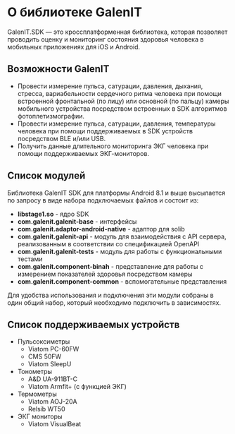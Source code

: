 # О библиотеке GalenIT
GalenIT.SDK — это кроссплатформенная библиотека, которая позволяет проводить 
оценку и мониторинг состояния здоровья человека в мобильных приложениях для iOS и Android.

## Возможности GalenIT
- Провести измерение пульса, сатурации, давления, дыхания, стресса, 
  вариабельности сердечного ритма человека при помощи встроенной фронтальной (по лицу) 
  или основной (по пальцу) камеры мобильного устройства посредством встроенных в SDK алгоритмов 
  фотоплетизмографии.
- Провести измерение пульса, сатурации, давления, температуры человека
  при помощи поддерживаемых в SDK устройств посредством BLE и/или USB.
- Получить данные длительного мониторинга ЭКГ человека при помощи поддерживаемых ЭКГ-мониторов.

## Список модулей

Библиотека GalenIT SDK для платформы Android 8.1 и выше высылается по запросу в виде
набора подключаемых файлов и состоит из:

- **libstage1.so** - ядро SDK
- **com.galenit.galenit-base** - интерфейсы
- **com.galenit.adaptor-android-native** - адаптор для solib
- **com.galenit.galenit-api** - модуль для взаимодействия с API сервера, реализованным в соответствии
  со спецификацией OpenAPI
- **com.galenit.galenit-tests** - модуль для работы с функциональными тестами
- **com.galenit.component-binah** - представление для работы с измерением показателей здоровья
  посредством камеры
- **com.galenit.component-common** - вспомогательные представления

Для удобства использования и подключения эти модули собраны в один общий набор, который необходимо подключить в зависимостях.

## Список поддерживаемых устройств
- Пульсоксиметры
  - Viatom PC-60FW
  - CMS 50FW
  - Viatom SleepU
- Тонометры
  - A&D UA-911BT-C
  - Viatom Armfit+ (с функцией ЭКГ)
- Термометры
  - Viatom AOJ-20A
  - Relsib WT50
- ЭКГ мониторы
  - Viatom VisualBeat
    